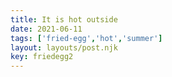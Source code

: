 ```yaml
---
title: It is hot outside
date: 2021-06-11
tags: ['fried-egg','hot','summer']
layout: layouts/post.njk
key: friedegg2
---
```

